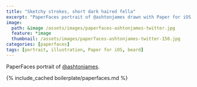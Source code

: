 ```yaml
---
title: "Sketchy strokes, short dark haired fella"
excerpt: "PaperFaces portrait of @ashtonjames drawn with Paper for iOS on an iPad."
image: 
  path: &image /assets/images/paperfaces-ashtonjames-twitter.jpg 
  feature: *image
  thumbnail: /assets/images/paperfaces-ashtonjames-twitter-150.jpg
categories: [paperfaces]
tags: [portrait, illustration, Paper for iOS, beard]
---
```


PaperFaces portrait of [@ashtonjames](https://twitter.com/ashtonjames).

{% include_cached boilerplate/paperfaces.md %}
